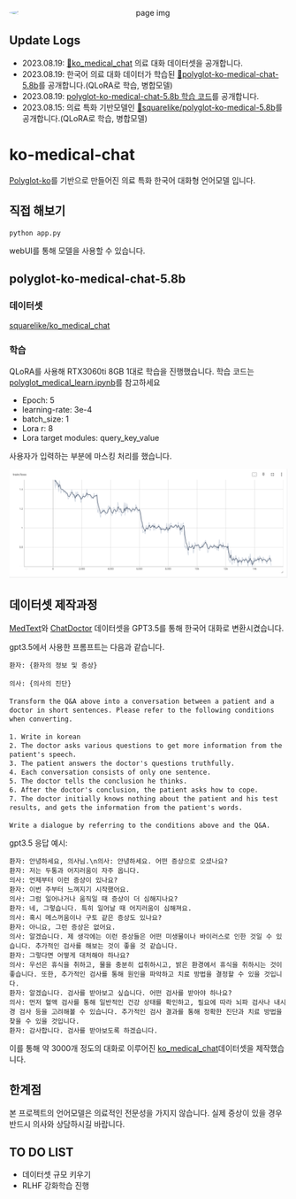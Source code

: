 <p align="center" width="100%">
<img src="assets/img2.PN G" alt="page img" style="display: block; margin: auto; border-radius: 50%;">
</p>

## Update Logs
- 2023.08.19: [🤗ko_medical_chat](https://huggingface.co/datasets/squarelike/ko_medical_chat) 의료 대화 데이터셋을 공개합니다.
- 2023.08.19: 한국어 의료 대화 데이터가 학습된 [🤗polyglot-ko-medical-chat-5.8b](https://huggingface.co/squarelike/polyglot-ko-medical-chat-5.8b)를 공개합니다.(QLoRA로 학습, 병합모델)
- 2023.08.19: [polyglot-ko-medical-chat-5.8b 학습 코드](https://github.com/jwj7140/ko-medical-chat/blob/main/polyglot_medical_learn.ipynb)를 공개합니다.
- 2023.08.15: 의료 특화 기반모델인 [🤗squarelike/polyglot-ko-medical-5.8b](https://huggingface.co/squarelike/polyglot-ko-medical-5.8b)를 공개합니다.(QLoRA로 학습, 병합모델)

# ko-medical-chat

[Polyglot-ko](https://huggingface.co/EleutherAI/polyglot-ko-1.3b)를 기반으로 만들어진 의료 특화 한국어 대화형 언어모델 입니다.

## 직접 해보기

```
python app.py
```

webUI를 통해 모델을 사용할 수 있습니다.

## polyglot-ko-medical-chat-5.8b

### 데이터셋

[squarelike/ko_medical_chat](https://huggingface.co/datasets/squarelike/ko_medical_chat)

### 학습

QLoRA를 사용해 RTX3060ti 8GB 1대로 학습을 진행했습니다. 학습 코드는 [polyglot_medical_learn.ipynb](https://github.com/jwj7140/ko-medical-chat/blob/main/polyglot_medical_learn.ipynb)를 참고하세요
- Epoch: 5
- learning-rate: 3e-4
- batch_size: 1
- Lora r: 8
- Lora target modules: query_key_value

사용자가 입력하는 부분에 마스킹 처리를 했습니다.

![Train Loss Graph](./assets/polyglot-ko-medical-chat-5.8b_loss.png)

## 데이터셋 제작과정

[MedText](https://huggingface.co/datasets/BI55/MedText)와 [ChatDoctor](https://github.com/Kent0n-Li/ChatDoctor) 데이터셋을 GPT3.5를 통해 한국어 대화로 변환시켰습니다.

gpt3.5에서 사용한 프롬프트는 다음과 같습니다.
```
환자: {환자의 정보 및 증상}

의사: {의사의 진단}

Transform the Q&A above into a conversation between a patient and a doctor in short sentences. Please refer to the following conditions when converting.

1. Write in korean
2. The doctor asks various questions to get more information from the patient's speech.
3. The patient answers the doctor's questions truthfully.
4. Each conversation consists of only one sentence.
5. The doctor tells the conclusion he thinks.
6. After the doctor's conclusion, the patient asks how to cope.
7. The doctor initially knows nothing about the patient and his test results, and gets the information from the patient's words.

Write a dialogue by referring to the conditions above and the Q&A.
```
gpt3.5 응답 예시:
```
환자: 안녕하세요, 의사님.\n의사: 안녕하세요. 어떤 증상으로 오셨나요?
환자: 저는 두통과 어지러움이 자주 옵니다.
의사: 언제부터 이런 증상이 있나요?
환자: 이번 주부터 느껴지기 시작했어요.
의사: 그럼 일어나거나 움직일 때 증상이 더 심해지나요?
환자: 네, 그렇습니다. 특히 일어날 때 어지러움이 심해져요.
의사: 혹시 메스꺼움이나 구토 같은 증상도 있나요?
환자: 아니요, 그런 증상은 없어요.
의사: 알겠습니다. 제 생각에는 이런 증상들은 어떤 미생물이나 바이러스로 인한 것일 수 있습니다. 추가적인 검사를 해보는 것이 좋을 것 같습니다.
환자: 그렇다면 어떻게 대처해야 하나요?
의사: 우선은 휴식을 취하고, 물을 충분히 섭취하시고, 밝은 환경에서 휴식을 취하시는 것이 좋습니다. 또한, 추가적인 검사를 통해 원인을 파악하고 치료 방법을 결정할 수 있을 것입니다.
환자: 알겠습니다. 검사를 받아보고 싶습니다. 어떤 검사를 받아야 하나요?
의사: 먼저 혈액 검사를 통해 일반적인 건강 상태를 확인하고, 필요에 따라 뇌파 검사나 내시경 검사 등을 고려해볼 수 있습니다. 추가적인 검사 결과를 통해 정확한 진단과 치료 방법을 찾을 수 있을 것입니다.
환자: 감사합니다. 검사를 받아보도록 하겠습니다.
```

이를 통해 약 3000개 정도의 대화로 이루어진 [ko_medical_chat](https://huggingface.co/datasets/squarelike/ko_medical_chat)데이터셋을 제작했습니다.


## 한계점

본 프로젝트의 언어모델은 의료적인 전문성을 가지지 않습니다. 실제 증상이 있을 경우 반드시 의사와 상담하시길 바랍니다.

## TO DO LIST

- 데이터셋 규모 키우기
- RLHF 강화학습 진행
